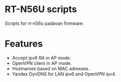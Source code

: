 # RT-N56U scripts
Scripts for rt-n56u padavan firmware.

# Features
* Accept ipv6 RA in AP mode.
* OpenVPN client in AP mode.
* Hostnames based on MAC adresses.
* Yandex DynDNS for LAN ipv6 and OpenVPN ipv4.
